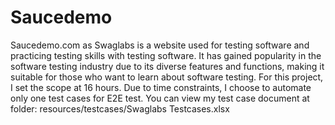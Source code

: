 # Saucedemo
Saucedemo.com as Swaglabs is a website used for testing software and practicing testing skills with testing software. It has gained popularity in the software testing industry due to its diverse features and functions, making it suitable for those who want to learn about software testing.
For this project, I set the scope at 16 hours. Due to time constraints, I choose to automate only one test cases for E2E test.
You can view my test case document at folder: resources/testcases/Swaglabs Testcases.xlsx
